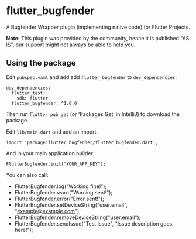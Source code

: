 # flutter_bugfender

A Bugfender Wrapper plugin (implementing native code) for Flutter Projects.

**Note:** This plugin was provided by the community, hence it is published "AS IS", our support might not always be able to help you.

## Using the package

Edit `pubspec.yaml` and add add `flutter_bugfender` to `dev_dependencies`:

```
dev_dependencies:
  flutter_test:
    sdk: flutter
  flutter_bugfender: ^1.0.0
```

Then run `flutter pub get` (or ‘Packages Get’ in IntelliJ) to download the package.

Edit `lib/main.dart` and add an import:

```
import 'package:flutter_bugfender/flutter_bugfender.dart';
```

And in your main application builder:

```
FlutterBugfender.init("YOUR_APP_KEY");
```

You can also call:

 * FlutterBugfender.log("Working fine!");
 * FlutterBugfender.warn("Warning sent!");
 * FlutterBugfender.error("Error sent!");
 * FlutterBugfender.setDeviceString("user.email", "example@example.com");
 * FlutterBugfender.removeDeviceString("user.email");
 * FlutterBugfender.sendIssue("Test Issue", "Issue description goes here!");
